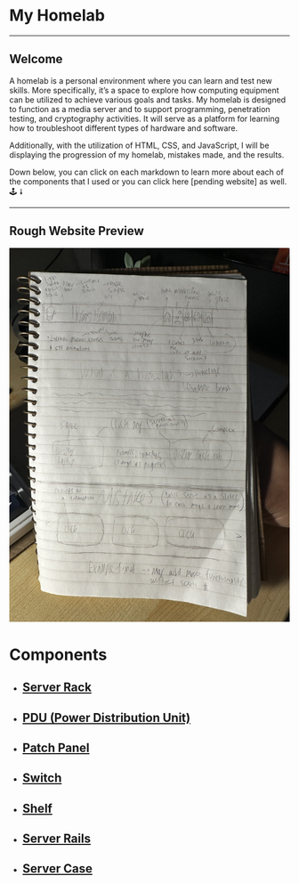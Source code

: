 <h1> My Homelab</h1>
<hr> 
<h2> Welcome </h2>
<p> A homelab is a personal environment where you can learn and test new skills. More specifically, it’s a space to explore how computing equipment can be utilized to achieve various goals and tasks. My homelab is designed to function as a media server and to support programming, penetration testing, and cryptography activities. It will serve as a platform for learning how to troubleshoot different types of hardware and software. </p>
  
 <p> Additionally, with the utilization of HTML, CSS, and JavaScript, I will be displaying the progression of my homelab, mistakes made, and the results. </p>

<p> Down below, you can click on each markdown to learn more about each of the components that I used or you can click here [pending website] as well. 🕹️ 🠗  </p>
<hr> 
<h2> Rough Website Preview </h2>

<img src="IMAGES/RoughDesign.jpg" >
  
<br>

<h1> Components </h1>

- <h2> <a href= "Markdown/ServerRack.md"> Server Rack </a> </h2>
- <h2> <a href= "Markdown/PDU.md"> PDU (Power Distribution Unit) </a> </h2>
- <h2> <a href= "Markdown/PatchPanel.md"> Patch Panel </a>  </h2>
- <h2> <a href="Markdown/Switch.md"> Switch </a> </h2>
- <h2> <a href="Markdown/shelf.md"> Shelf </a> </h2>
- <h2> <a href="Markdown/RackRails.md"> Server Rails </a> </h2>
- <h2> <a href="Markdown/ServerCase.md"> Server Case </a> </h2>




